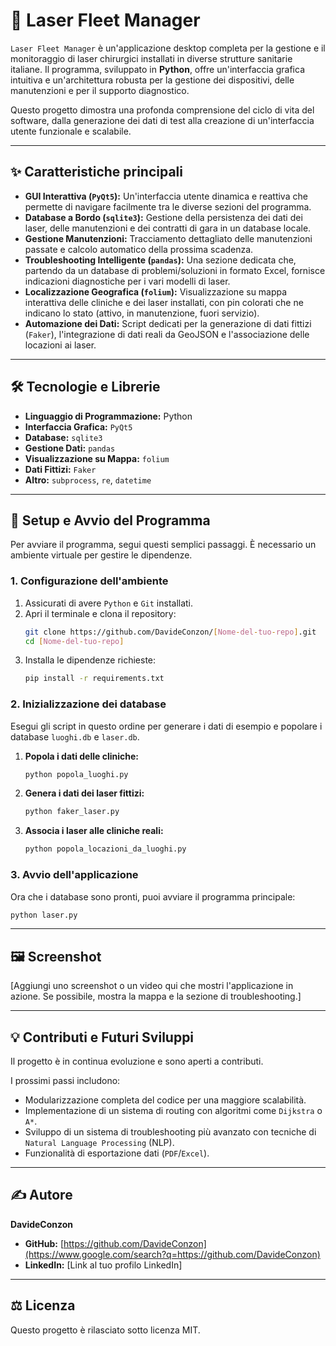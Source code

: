 
# 🏥 Laser Fleet Manager


`Laser Fleet Manager` è un'applicazione desktop completa per la gestione e il monitoraggio di laser chirurgici installati in diverse strutture sanitarie italiane. Il programma, sviluppato in **Python**, offre un'interfaccia grafica intuitiva e un'architettura robusta per la gestione dei dispositivi, delle manutenzioni e per il supporto diagnostico.

Questo progetto dimostra una profonda comprensione del ciclo di vita del software, dalla generazione dei dati di test alla creazione di un'interfaccia utente funzionale e scalabile.

-----

## ✨ Caratteristiche principali

  * **GUI Interattiva (`PyQt5`):** Un'interfaccia utente dinamica e reattiva che permette di navigare facilmente tra le diverse sezioni del programma.
  * **Database a Bordo (`sqlite3`):** Gestione della persistenza dei dati dei laser, delle manutenzioni e dei contratti di gara in un database locale.
  * **Gestione Manutenzioni:** Tracciamento dettagliato delle manutenzioni passate e calcolo automatico della prossima scadenza.
  * **Troubleshooting Intelligente (`pandas`):** Una sezione dedicata che, partendo da un database di problemi/soluzioni in formato Excel, fornisce indicazioni diagnostiche per i vari modelli di laser.
  * **Localizzazione Geografica (`folium`):** Visualizzazione su mappa interattiva delle cliniche e dei laser installati, con pin colorati che ne indicano lo stato (attivo, in manutenzione, fuori servizio).
  * **Automazione dei Dati:** Script dedicati per la generazione di dati fittizi (`Faker`), l'integrazione di dati reali da GeoJSON e l'associazione delle locazioni ai laser.

-----

## 🛠️ Tecnologie e Librerie

  * **Linguaggio di Programmazione:** Python
  * **Interfaccia Grafica:** `PyQt5`
  * **Database:** `sqlite3`
  * **Gestione Dati:** `pandas`
  * **Visualizzazione su Mappa:** `folium`
  * **Dati Fittizi:** `Faker`
  * **Altro:** `subprocess`, `re`, `datetime`

-----

## 🚀 Setup e Avvio del Programma

Per avviare il programma, segui questi semplici passaggi. È necessario un ambiente virtuale per gestire le dipendenze.

### **1. Configurazione dell'ambiente**

1.  Assicurati di avere `Python` e `Git` installati.
2.  Apri il terminale e clona il repository:
    ```bash
    git clone https://github.com/DavideConzon/[Nome-del-tuo-repo].git
    cd [Nome-del-tuo-repo]
    ```
3.  Installa le dipendenze richieste:
    ```bash
    pip install -r requirements.txt
    ```

### **2. Inizializzazione dei database**

Esegui gli script in questo ordine per generare i dati di esempio e popolare i database `luoghi.db` e `laser.db`.

1.  **Popola i dati delle cliniche:**
    ```bash
    python popola_luoghi.py
    ```
2.  **Genera i dati dei laser fittizi:**
    ```bash
    python faker_laser.py
    ```
3.  **Associa i laser alle cliniche reali:**
    ```bash
    python popola_locazioni_da_luoghi.py
    ```

### **3. Avvio dell'applicazione**

Ora che i database sono pronti, puoi avviare il programma principale:

```bash
python laser.py
```

-----

## 🖼️ Screenshot

[Aggiungi uno screenshot o un video qui che mostri l'applicazione in azione. Se possibile, mostra la mappa e la sezione di troubleshooting.]

-----

## 💡 Contributi e Futuri Sviluppi

Il progetto è in continua evoluzione e sono aperti a contributi.

I prossimi passi includono:

  * Modularizzazione completa del codice per una maggiore scalabilità.
  * Implementazione di un sistema di routing con algoritmi come `Dijkstra` o `A*`.
  * Sviluppo di un sistema di troubleshooting più avanzato con tecniche di `Natural Language Processing` (NLP).
  * Funzionalità di esportazione dati (`PDF`/`Excel`).

-----

## ✍️ Autore

**DavideConzon**

  * **GitHub:** [https://github.com/DavideConzon](https://www.google.com/search?q=https://github.com/DavideConzon)
  * **LinkedIn:** [Link al tuo profilo LinkedIn]

-----

## ⚖️ Licenza

Questo progetto è rilasciato sotto licenza MIT.
